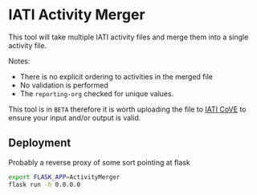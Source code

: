 # IATI Activity Merger

This tool will take multiple IATI activity files and merge them into a single activity file.

Notes:
- There is no explicit ordering to activities in the merged file
- No validation is performed
- The `reporting-org` checked for unique values.

This tool is in `BETA` therefore it is worth uploading the file to [IATI CoVE](https://iati.cove.opendataservices.coop/) to ensure your input and/or output is valid.

## Deployment

Probably a reverse proxy of some sort pointing at flask

```bash
export FLASK_APP=ActivityMerger
flask run -h 0.0.0.0
```
